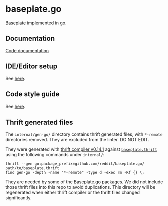 # baseplate.go

[Baseplate][baseplate.py] implemented in go.

## Documentation

[Code documentation][godev]

## IDE/Editor setup

See [here](Editor.md).

## Code style guide

See [here](Style.md).

## Thrift generated files

The `internal/gen-go/` directory contains thrift generated files,
with `*-remote` directories removed.
They are excluded from the linter.
DO NOT EDIT.

They were generated with [thrift compiler v0.14.1][thrift-version] against
[`baseplate.thrift`][baseplate.thrift]
using the following commands under `internal/`:

```
thrift --gen go:package_prefix=github.com/reddit/baseplate.go/ path/to/baseplate.thrift
find gen-go -depth -name "*-remote" -type d -exec rm -Rf {} \;
```

They are needed by some of the Baseplate.go packages.
We did not include those thrift files into this repo to avoid duplications.
This directory will be regenerated when either thrift compiler or the thrift
files changed significantly.

[baseplate.py]: https://github.com/reddit/baseplate.py

[baseplate.thrift]: https://github.com/reddit/baseplate.py/blob/b1e1dbddd0994c2b2a36c8c456fe8f08dadf1c9d/baseplate/thrift/baseplate.thrift

[godev]: https://pkg.go.dev/github.com/reddit/baseplate.go

[thrift-version]: https://github.com/apache/thrift/releases/tag/v0.14.1

